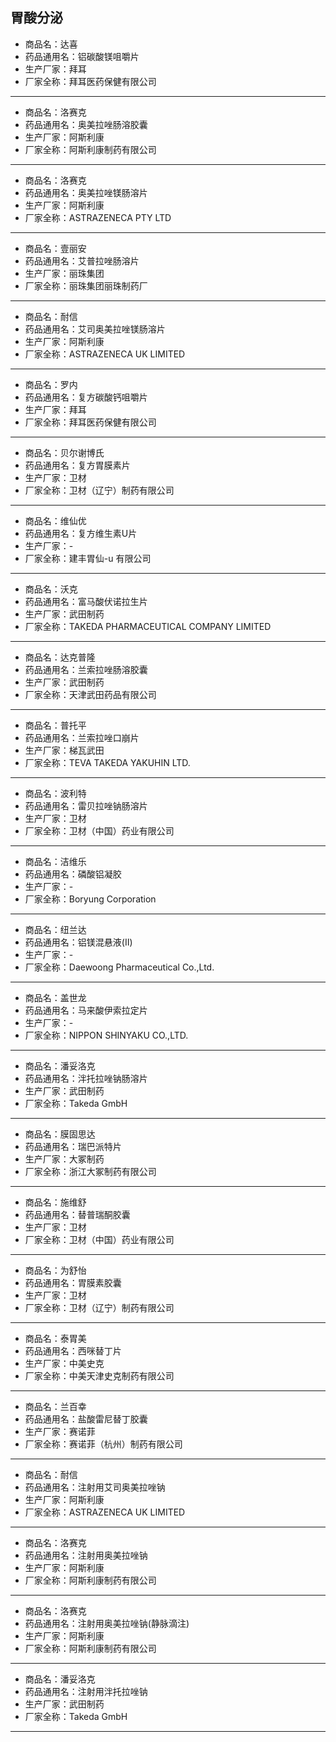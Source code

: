 ##  胃酸分泌

- 商品名：达喜
- 药品通用名：铝碳酸镁咀嚼片
- 生产厂家：拜耳
- 厂家全称：拜耳医药保健有限公司

---

- 商品名：洛赛克
- 药品通用名：奥美拉唑肠溶胶囊
- 生产厂家：阿斯利康
- 厂家全称：阿斯利康制药有限公司

---

- 商品名：洛赛克
- 药品通用名：奥美拉唑镁肠溶片
- 生产厂家：阿斯利康
- 厂家全称：ASTRAZENECA PTY LTD

---

- 商品名：壹丽安
- 药品通用名：艾普拉唑肠溶片
- 生产厂家：丽珠集团
- 厂家全称：丽珠集团丽珠制药厂

---

- 商品名：耐信
- 药品通用名：艾司奥美拉唑镁肠溶片
- 生产厂家：阿斯利康
- 厂家全称：ASTRAZENECA UK LIMITED

---

- 商品名：罗内
- 药品通用名：复方碳酸钙咀嚼片
- 生产厂家：拜耳
- 厂家全称：拜耳医药保健有限公司

---

- 商品名：贝尔谢博氏
- 药品通用名：复方胃膜素片
- 生产厂家：卫材
- 厂家全称：卫材（辽宁）制药有限公司

---

- 商品名：维仙优
- 药品通用名：复方维生素U片
- 生产厂家：-
- 厂家全称：建丰胃仙-u 有限公司

---

- 商品名：沃克
- 药品通用名：富马酸伏诺拉生片
- 生产厂家：武田制药
- 厂家全称：TAKEDA PHARMACEUTICAL COMPANY LIMITED

---

- 商品名：达克普隆
- 药品通用名：兰索拉唑肠溶胶囊
- 生产厂家：武田制药
- 厂家全称：天津武田药品有限公司

---

- 商品名：普托平
- 药品通用名：兰索拉唑口崩片
- 生产厂家：梯瓦武田
- 厂家全称：TEVA TAKEDA YAKUHIN LTD.

---

- 商品名：波利特
- 药品通用名：雷贝拉唑钠肠溶片
- 生产厂家：卫材
- 厂家全称：卫材（中国）药业有限公司

---

- 商品名：洁维乐
- 药品通用名：磷酸铝凝胶
- 生产厂家：-
- 厂家全称：Boryung Corporation

---

- 商品名：纽兰达
- 药品通用名：铝镁混悬液(Ⅱ)
- 生产厂家：-
- 厂家全称：Daewoong Pharmaceutical Co.,Ltd.

---

- 商品名：盖世龙
- 药品通用名：马来酸伊索拉定片
- 生产厂家：-
- 厂家全称：NIPPON SHINYAKU CO.,LTD.

---

- 商品名：潘妥洛克
- 药品通用名：泮托拉唑钠肠溶片
- 生产厂家：武田制药
- 厂家全称：Takeda GmbH

---

- 商品名：膜固思达
- 药品通用名：瑞巴派特片
- 生产厂家：大冢制药
- 厂家全称：浙江大冢制药有限公司

---

- 商品名：施维舒
- 药品通用名：替普瑞酮胶囊
- 生产厂家：卫材
- 厂家全称：卫材（中国）药业有限公司

---

- 商品名：为舒怡
- 药品通用名：胃膜素胶囊
- 生产厂家：卫材
- 厂家全称：卫材（辽宁）制药有限公司

---

- 商品名：泰胃美
- 药品通用名：西咪替丁片
- 生产厂家：中美史克
- 厂家全称：中美天津史克制药有限公司

---

- 商品名：兰百幸
- 药品通用名：盐酸雷尼替丁胶囊
- 生产厂家：赛诺菲
- 厂家全称：赛诺菲（杭州）制药有限公司

---

- 商品名：耐信
- 药品通用名：注射用艾司奥美拉唑钠
- 生产厂家：阿斯利康
- 厂家全称：ASTRAZENECA UK LIMITED

---

- 商品名：洛赛克
- 药品通用名：注射用奥美拉唑钠
- 生产厂家：阿斯利康
- 厂家全称：阿斯利康制药有限公司

---

- 商品名：洛赛克
- 药品通用名：注射用奥美拉唑钠(静脉滴注)
- 生产厂家：阿斯利康
- 厂家全称：阿斯利康制药有限公司

---

- 商品名：潘妥洛克
- 药品通用名：注射用泮托拉唑钠
- 生产厂家：武田制药
- 厂家全称：Takeda GmbH

---
